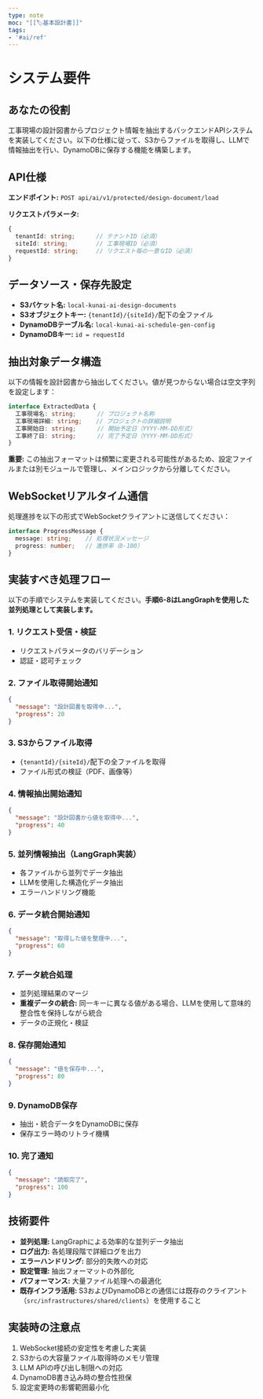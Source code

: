 ```yaml
---
type: note
moc: "[[🏷️基本設計書]]"
tags:
- '#ai/ref'
---
```

# システム要件

## あなたの役割
工事現場の設計図書からプロジェクト情報を抽出するバックエンドAPIシステムを実装してください。以下の仕様に従って、S3からファイルを取得し、LLMで情報抽出を行い、DynamoDBに保存する機能を構築します。

## API仕様
**エンドポイント:** `POST api/ai/v1/protected/design-document/load`

**リクエストパラメータ:**
```typescript
{
  tenantId: string;      // テナントID（必須）
  siteId: string;        // 工事現場ID（必須）
  requestId: string;     // リクエスト毎の一意なID（必須）
}
```

## データソース・保存先設定
- **S3バケット名:** `local-kunai-ai-design-documents`
- **S3オブジェクトキー:** `{tenantId}/{siteId}/`配下の全ファイル
- **DynamoDBテーブル名:** `local-kunai-ai-schedule-gen-config`
- **DynamoDBキー:** `id = requestId`

## 抽出対象データ構造
以下の情報を設計図書から抽出してください。値が見つからない場合は空文字列を設定します：

```typescript
interface ExtractedData {
  工事現場名: string;      // プロジェクト名称
  工事現場詳細: string;    // プロジェクトの詳細説明
  工事開始日: string;      // 開始予定日（YYYY-MM-DD形式）
  工事終了日: string;      // 完了予定日（YYYY-MM-DD形式）
}
```

**重要:** この抽出フォーマットは頻繁に変更される可能性があるため、設定ファイルまたは別モジュールで管理し、メインロジックから分離してください。

## WebSocketリアルタイム通信
処理進捗を以下の形式でWebSocketクライアントに送信してください：

```typescript
interface ProgressMessage {
  message: string;    // 処理状況メッセージ
  progress: number;   // 進捗率（0-100）
}
```

## 実装すべき処理フロー

以下の手順でシステムを実装してください。**手順6-8はLangGraphを使用した並列処理として実装します。**

### 1. リクエスト受信・検証
- リクエストパラメータのバリデーション
- 認証・認可チェック

### 2. ファイル取得開始通知
```json
{
  "message": "設計図書を取得中...",
  "progress": 20
}
```

### 3. S3からファイル取得
- `{tenantId}/{siteId}/`配下の全ファイルを取得
- ファイル形式の検証（PDF、画像等）

### 4. 情報抽出開始通知
```json
{
  "message": "設計図書から値を取得中...",
  "progress": 40
}
```

### 5. 並列情報抽出（LangGraph実装）
- 各ファイルから並列でデータ抽出
- LLMを使用した構造化データ抽出
- エラーハンドリング機能

### 6. データ統合開始通知
```json
{
  "message": "取得した値を整理中...",
  "progress": 60
}
```

### 7. データ統合処理
- 並列処理結果のマージ
- **重複データの統合:** 同一キーに異なる値がある場合、LLMを使用して意味的整合性を保持しながら統合
- データの正規化・検証

### 8. 保存開始通知
```json
{
  "message": "値を保存中...",
  "progress": 80
}
```

### 9. DynamoDB保存
- 抽出・統合データをDynamoDBに保存
- 保存エラー時のリトライ機構

### 10. 完了通知
```json
{
  "message": "読取完了",
  "progress": 100
}
```

## 技術要件
- **並列処理:** LangGraphによる効率的な並列データ抽出
- **ログ出力:** 各処理段階で詳細ログを出力
- **エラーハンドリング:** 部分的失敗への対応
- **設定管理:** 抽出フォーマットの外部化
- **パフォーマンス:** 大量ファイル処理への最適化
- **既存インフラ活用:** S3およびDynamoDBとの通信には既存のクライアント（`src/infrastructures/shared/clients`）を使用すること

## 実装時の注意点
1. WebSocket接続の安定性を考慮した実装
2. S3からの大容量ファイル取得時のメモリ管理
3. LLM APIの呼び出し制限への対応
4. DynamoDB書き込み時の整合性担保
5. 設定変更時の影響範囲最小化
